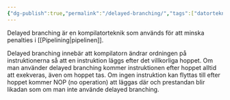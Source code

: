 ```yaml
---
{"dg-publish":true,"permalink":"/delayed-branching/","tags":["datorteknik"]}
---
```


Delayed branching är en kompilatorteknik som används för att minska penalties i [[Pipelining\|pipelinen]].

Delayed branching innebär att kompilatorn ändrar ordningen på instruktionerna så att en instruktion läggs efter det villkorliga hoppet. Om man använder delayed branching kommer instruktionen efter hoppet alltid att exekveras, även om hoppet tas. Om ingen instruktion kan flyttas till efter hoppet kommer NOP (no operation) att läggas där och prestandan blir likadan som om man inte använde delayed branching.
